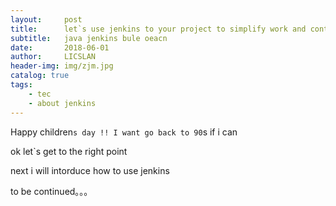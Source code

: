```yaml
---
layout:     post
title:      let`s use jenkins to your project to simplify work and continuous integration
subtitle:   java jenkins bule oeacn
date:       2018-06-01
author:     LICSLAN
header-img: img/zjm.jpg
catalog: true
tags:
    - tec
    - about jenkins
---
```



Happy children`s day !! I want go back to 90`s if i can 

ok let`s get to the right point 

next i will intorduce how to use jenkins

to be continued。。。
